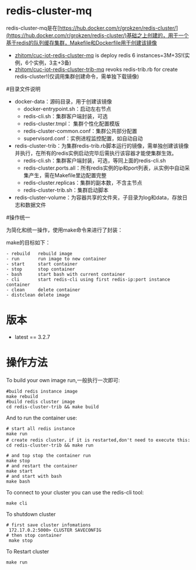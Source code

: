# redis-cluster-mq

redis-cluster-mq是在[https://hub.docker.com/r/grokzen/redis-cluster/](https://hub.docker.com/r/grokzen/redis-cluster/)基础之上创建的，用于一个基于redis的队列缓存集群，Makefile和Dockerfile用于创建该镜像

- [zhitom/cuc-iot-redis-cluster-mq](https://hub.docker.com/r/zhitom/cuc-iot-redis-cluster-mq/ "https://hub.docker.com/r/zhitom/cuc-iot-redis-cluster-mq/") is deploy redis 6 instances=3M+3S!(实例，6个实例，3主+3备)
- [zhitom/cuc-iot-redis-cluster-trib-mq](https://hub.docker.com/r/zhitom/cuc-iot-redis-cluster-trib-mq/ "https://hub.docker.com/r/zhitom/cuc-iot-redis-cluster-trib-mq/") revoks redis-trib.rb for create redis-cluster!(仅调用集群创建命令，需单独下载镜像)

#目录文件说明

- docker-data：源码目录，用于创建该镜像
  - docker-entrypoint.sh：启动左右节点
  - redis-cli.sh：集群客户端封装，可选
  - redis-cluster.tmpl： 集群个性化配置模版
  - redis-cluster-common.conf：集群公共部分配置
  - supervisord.conf：实例进程监控配置，如自动自动
- redis-cluster-trib：为集群redis-trib.rb脚本运行的镜像，需单独创建该镜像并执行，在所有的redis实例启动完毕后需执行该容器才能使集群生效。
  - redis-cli.sh：集群客户端封装，可选，等同上面的redis-cli.sh
  - redis-cluster.ports.all：所有redis实例的ip和port列表，从实例中自动采集产生，需在Makefile里边配置完整
  - redis-cluster.replicas：集群的副本数，不含主节点
  - redis-cluster-trib.sh：集群启动脚本
- redis-cluster-volume：为容器共享的文件夹，子目录为log和data，存放日志和数据文件

#操作统一

为简化和统一操作，使用make命令来进行了封装：

make的目标如下：

    - rebuild   rebuild image
    - run       run image to new container
    - start     start container
    - stop      stop container
    - bash      start bash with current container
    - cli       start redis-cli using first redis-ip:port instance container
    - clean     delete container
    - distclean delete image

# 版本

- latest == 3.2.7

# 操作方法

To build your own image run,一般执行一次即可:

    #build redis instance image
    make rebuild
    #build redis cluster image
    cd redis-cluster-trib && make build

And to run the container use:

    # start all redis instance
    make run
    # create redis cluster，if it is restarted,don't need to execute this:
    cd redis-cluster-trib && make run

    # and top stop the container run
    make stop
    # and restart the container
    make start
    # and start with bash
    make bash

To connect to your cluster you can use the redis-cli tool:

    make cli

To shutdown cluster

    # first save cluster infomations
     172.17.0.2:5000> CLUSTER SAVECONFIG
    # then stop container
     make stop

To Restart cluster
    
    make run


